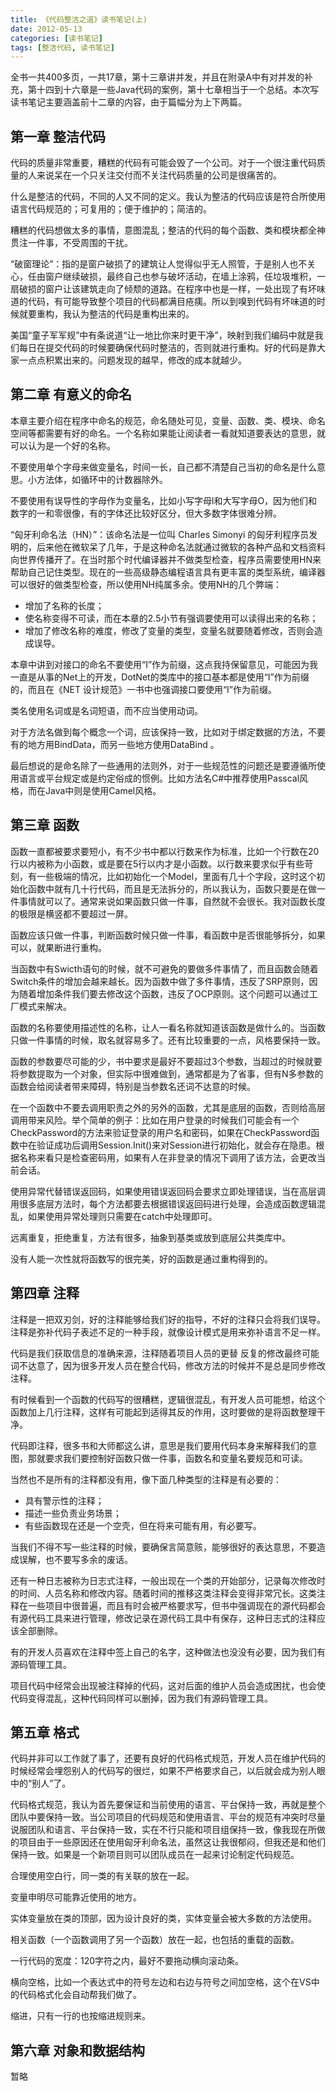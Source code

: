 ```yaml
---
title: 《代码整洁之道》读书笔记(上)
date: 2012-05-13
categories: [读书笔记]
tags: [整洁代码, 读书笔记]
---
```


全书一共400多页，一共17章，第十三章讲并发，并且在附录A中有对并发的补充，第十四到十六章是一些Java代码的案例，第十七章相当于一个总结。本次写读书笔记主要涵盖前十二章的内容，由于篇幅分为上下两篇。

## 第一章 整洁代码

代码的质量非常重要，糟糕的代码有可能会毁了一个公司。对于一个很注重代码质量的人来说呆在一个只关注交付而不关注代码质量的公司是很痛苦的。

什么是整洁的代码，不同的人又不同的定义。我认为整洁的代码应该是符合所使用语言代码规范的；可复用的；便于维护的；简洁的。

糟糕的代码想做太多的事情，意图混乱；整洁的代码的每个函数、类和模块都全神贯注一件事，不受周围的干扰。

“破窗理论”：指的是窗户破损了的建筑让人觉得似乎无人照管，于是别人也不关心，任由窗户继续破损，最终自己也参与破坏活动，在墙上涂鸦，任垃圾堆积，一扇破损的窗户让该建筑走向了倾颓的道路。在程序中也是一样，一处出现了有坏味道的代码，有可能导致整个项目的代码都满目疮痍。所以到嗅到代码有坏味道的时候就要重构，我认为整洁的代码是重构出来的。

美国“童子军军规”中有条说道“让一地比你来时更干净”，映射到我们编码中就是我们每日在提交代码的时候要确保代码时整洁的，否则就进行重构。好的代码是靠大家一点点积累出来的。问题发现的越早，修改的成本就越少。

## 第二章 有意义的命名

本章主要介绍在程序中命名的规范，命名随处可见，变量、函数、类、模块、命名空间等都需要有好的命名。一个名称如果能让阅读者一看就知道要表达的意思，就可以认为是一个好的名称。

不要使用单个字母来做变量名，时间一长，自己都不清楚自己当初的命名是什么意思。小方法体，如循环中的计数器除外。

不要使用有误导性的字母作为变量名，比如小写字母l和大写字母O，因为他们和数字的一和零很像，有的字体还比较好区分，但大多数字体很难分辨。

“匈牙利命名法（HN）”：该命名法是一位叫 Charles Simonyi 的匈牙利程序员发明的，后来他在微软呆了几年，于是这种命名法就通过微软的各种产品和文档资料向世界传播开了。在当时那个时代编译器并不做类型检查，程序员需要使用HN来帮助自己记住类型。现在的一些高级静态编程语言具有更丰富的类型系统，编译器可以很好的做类型检查，所以使用NH纯属多余。使用NH的几个弊端：

* 增加了名称的长度；
* 使名称变得不可读，而在本章的2.5小节有强调要使用可以读得出来的名称；
* 增加了修改名称的难度，修改了变量的类型，变量名就要随着修改，否则会造成误导。

本章中讲到对接口的命名不要使用“I”作为前缀，这点我持保留意见，可能因为我一直是从事的Net上的开发，DotNet的类库中的接口基本都是使用“I”作为前缀的，而且在《NET 设计规范》一书中也强调接口要使用“I”作为前缀。

类名使用名词或是名词短语，而不应当使用动词。

对于方法名做到每个概念一个词，应该保持一致，比如对于绑定数据的方法，不要有的地方用BindData，而另一些地方使用DataBind 。

最后想说的是命名除了一些通用的法则外，对于一些规范性的问题还是要遵循所使用语言或平台规定或是约定俗成的惯例。比如方法名C#中推荐使用Passcal风格，而在Java中则是使用Camel风格。

## 第三章 函数

函数一直都被要求要短小，有不少书中都以行数来作为标准，比如一个行数在20行以内被称为小函数，或是要在5行以内才是小函数。以行数来要求似乎有些苛刻，有一些极端的情况，比如初始化一个Model，里面有几十个字段，这时这个初始化函数中就有几十行代码，而且是无法拆分的，所以我认为，函数只要是在做一件事情就可以了。通常来说如果函数只做一件事，自然就不会很长。我对函数长度的极限是横竖都不要超过一屏。

函数应该只做一件事，判断函数时候只做一件事，看函数中是否很能够拆分，如果可以，就果断进行重构。

当函数中有Swicth语句的时候，就不可避免的要做多件事情了，而且函数会随着Switch条件的增加会越来越长。因为函数中做了多件事情，违反了SRP原则，因为随着增加条件我们要去修改这个函数，违反了OCP原则。这个问题可以通过工厂模式来解决。

函数的名称要使用描述性的名称，让人一看名称就知道该函数是做什么的。当函数只做一件事情的时候，取名就容易多了。还有比较重要的一点，风格要保持一致。

函数的参数要尽可能的少，书中要求是最好不要超过3个参数，当超过的时候就要将参数提取为一个对象，但实际中很难做到，通常都是为了省事，但有N多参数的函数会给阅读者带来障碍，特别是当参数名还词不达意的时候。

在一个函数中不要去调用职责之外的另外的函数，尤其是底层的函数，否则给高层调用带来风险。举个简单的例子：比如在用户登录的时候我们可能会有一个CheckPassword的方法来验证登录的用户名和密码，如果在CheckPassword函数中在验证成功后调用Session.Init()来对Session进行初始化，就会存在隐患。根据名称来看只是检查密码用，如果有人在非登录的情况下调用了该方法，会更改当前会话。

使用异常代替错误返回码，如果使用错误返回码会要求立即处理错误，当在高层调用很多底层方法时，每个方法都要去根据错误返回码进行处理，会造成函数逻辑混乱，如果使用异常处理则只需要在catch中处理即可。

远离重复，拒绝重复，方法有很多，抽象到基类或放到底层公共类库中。

没有人能一次性就将函数写的很完美，好的函数是通过重构得到的。

## 第四章 注释

注释是一把双刃剑，好的注释能够给我们好的指导，不好的注释只会将我们误导。注释是弥补代码子表述不足的一种手段，就像设计模式是用来弥补语言不足一样。

代码是我们获取信息的准确来源，注释随着项目人员的更替 反复的修改最终可能词不达意了，因为很多开发人员在整合代码，修改方法的时候并不是总是同步修改注释。

有时候看到一个函数的代码写的很糟糕，逻辑很混乱，有开发人员可能想，给这个函数加上几行注释，这样有可能起到适得其反的作用，这时要做的是将函数整理干净。

代码即注释，很多书和大师都这么讲，意思是我们要用代码本身来解释我们的意图，那就要求我们要控制好函数只做一件事，函数名和变量名要规范和可读。

当然也不是所有的注释都没有用，像下面几种类型的注释是有必要的：

* 具有警示性的注释；
* 描述一些负责业务场景；
* 有些函数现在还是一个空壳，但在将来可能有用，有必要写。

当我们不得不写一些注释的时候，要确保言简意赅，能够很好的表达意思，不要造成误解，也不要写多余的废话。

还有一种日志被称为日志式注释，一般出现在一个类的开始部分，记录每次修改时的时间、人员名称和修改内容。随着时间的推移这类注释会变得非常冗长。这类注释在一些项目中很普遍，而且有时会被严格要求写，但书中强调现在的源代码都会有源代码工具来进行管理，修改记录在源代码工具中有保存，这种日志式的注释应该全部删除。

有的开发人员喜欢在注释中签上自己的名字，这种做法也没没有必要，因为我们有源码管理工具。

项目代码中经常会出现被注释掉的代码，这对后面的维护人员会造成困扰，也会使代码变得混乱，这种代码同样可以删掉，因为我们有源码管理工具。

## 第五章 格式

代码并非可以工作就了事了，还要有良好的代码格式规范，开发人员在维护代码的时候经常会埋怨别人的代码写的很烂，如果不严格要求自己，以后就会成为别人眼中的“别人”了。

代码格式规范，我认为首先要保证和当前使用的语言、平台保持一致，再就是整个团队中要保持一致。当公司项目的代码规范和使用语言、平台的规范有冲突时尽量说服团队和语言、平台保持一致，实在不行只能和项目组保持一致，像我现在所做的项目由于一些原因还在使用匈牙利命名法，虽然这让我很郁闷，但我还是和他们保持一致。如果是一个新项目则可以团队成员在一起来讨论制定代码规范。

合理使用空白行，同一类的有关联的放在一起。

变量申明尽可能靠近使用的地方。

实体变量放在类的顶部，因为设计良好的类，实体变量会被大多数的方法使用。

相关函数（一个函数调用了另一个函数）放在一起，也包括的重载的函数。

一行代码的宽度：120字符之内，最好不要拖动横向滚动条。

横向空格，比如一个表达式中的符号左边和右边与符号之间加空格，这个在VS中的代码格式化会自动帮我们做了。

缩进，只有一行的也按缩进规则来。

## 第六章 对象和数据结构

暂略


